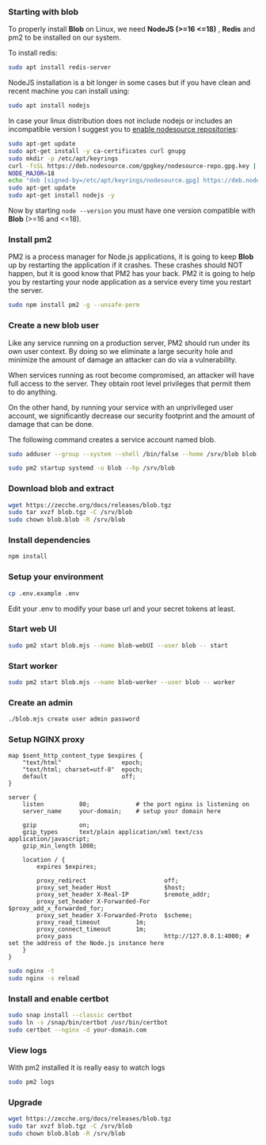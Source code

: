 ### Starting with blob
To properly install **Blob** on Linux, we need **NodeJS (>=16 <=18)** , **Redis** and pm2 to be installed on our system.

To install redis:
```bash
sudo apt install redis-server
```

NodeJS installation is a bit longer in some cases but if you have clean and recent machine you can install using:

```bash
sudo apt install nodejs
```

In case your linux distribution does not include nodejs or includes an incompatible version I suggest you to [enable nodesource repositories](https://github.com/nodesource/distributions#installation-instructions):
```bash
sudo apt-get update
sudo apt-get install -y ca-certificates curl gnupg
sudo mkdir -p /etc/apt/keyrings
curl -fsSL https://deb.nodesource.com/gpgkey/nodesource-repo.gpg.key | sudo gpg --dearmor -o /etc/apt/keyrings/nodesource.gpg
NODE_MAJOR=18
echo "deb [signed-by=/etc/apt/keyrings/nodesource.gpg] https://deb.nodesource.com/node_$NODE_MAJOR.x nodistro main" | sudo tee /etc/apt/sources.list.d/nodesource.list
sudo apt-get update
sudo apt-get install nodejs -y
```

Now by starting `node --version` you must have one version compatible with **Blob** (>=16 and <=18).

### Install pm2
PM2 is a process manager for Node.js applications, it is going to keep **Blob** up by restarting the application if it crashes.
These crashes should NOT happen, but it is good know that PM2 has your back. 
PM2 it is going to help you by restarting your node application as a service every time you restart the server.

```bash
sudo npm install pm2 -g --unsafe-perm
```

### Create a new blob user
Like any service running on a production server, PM2 should run under its own user context.
By doing so we eliminate a large security hole and minimize the amount of damage an attacker can do via a vulnerability.

When services running as root become compromised, an attacker will have full access to the server. They obtain root level privileges that permit them to do anything.

On the other hand, by running your service with an unprivileged user account, we significantly decrease our security footprint and the amount of damage that can be done.

The following command creates a service account named blob.

```bash
sudo adduser --group --system --shell /bin/false --home /srv/blob blob
```


```bash
sudo pm2 startup systemd -u blob --hp /srv/blob
```


### Download blob and extract

```bash
wget https://zecche.org/docs/releases/blob.tgz
sudo tar xvzf blob.tgz -C /srv/blob
sudo chown blob.blob -R /srv/blob
```


### Install dependencies
```bash
npm install
```

### Setup your environment
```bash
cp .env.example .env
```

Edit your .env to modify your base url and your secret tokens at least.

### Start web UI
```bash
sudo pm2 start blob.mjs --name blob-webUI --user blob -- start
```

### Start worker
```bash
sudo pm2 start blob.mjs --name blob-worker --user blob -- worker
```

### Create an admin
```bash
./blob.mjs create user admin password
```

### Setup NGINX proxy

```nginx
map $sent_http_content_type $expires {
    "text/html"                 epoch;
    "text/html; charset=utf-8"  epoch;
    default                     off;
}

server {
    listen          80;             # the port nginx is listening on
    server_name     your-domain;    # setup your domain here

    gzip            on;
    gzip_types      text/plain application/xml text/css application/javascript;
    gzip_min_length 1000;

    location / {
        expires $expires;

        proxy_redirect                      off;
        proxy_set_header Host               $host;
        proxy_set_header X-Real-IP          $remote_addr;
        proxy_set_header X-Forwarded-For    $proxy_add_x_forwarded_for;
        proxy_set_header X-Forwarded-Proto  $scheme;
        proxy_read_timeout          1m;
        proxy_connect_timeout       1m;
        proxy_pass                          http://127.0.0.1:4000; # set the address of the Node.js instance here
    }
}
```

```bash
sudo nginx -t
sudo nginx -s reload
```

### Install and enable certbot

```bash
sudo snap install --classic certbot
sudo ln -s /snap/bin/certbot /usr/bin/certbot
sudo certbot --nginx -d your-domain.com
```


### View logs
With pm2 installed it is really easy to watch logs

```bash
sudo pm2 logs
```



### Upgrade

```bash
wget https://zecche.org/docs/releases/blob.tgz
sudo tar xvzf blob.tgz -C /srv/blob
sudo chown blob.blob -R /srv/blob
```